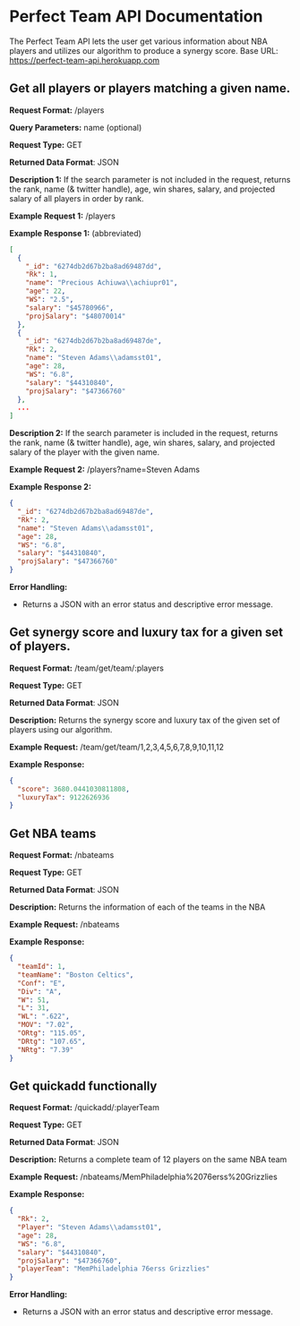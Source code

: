 # Perfect Team API Documentation
The Perfect Team API lets the user get various information about NBA players and utilizes our algorithm to produce a synergy score.
Base URL: https://perfect-team-api.herokuapp.com

## Get all players or players matching a given name.
**Request Format:** /players

**Query Parameters:** name (optional)

**Request Type:** GET

**Returned Data Format**: JSON

**Description 1:** If the search parameter is not included in the request, returns the rank, name (& twitter handle), age, win shares, salary, and projected salary of all players in order by rank.

**Example Request 1:** /players

**Example Response 1:** (abbreviated)
```json
[
  {
    "_id": "6274db2d67b2ba8ad69487dd",
    "Rk": 1,
    "name": "Precious Achiuwa\\achiupr01",
    "age": 22,
    "WS": "2.5",
    "salary": "$45780966",
    "projSalary": "$48070014"
  },
  {
    "_id": "6274db2d67b2ba8ad69487de",
    "Rk": 2,
    "name": "Steven Adams\\adamsst01",
    "age": 28,
    "WS": "6.8",
    "salary": "$44310840",
    "projSalary": "$47366760"
  },
  ...
]
```

**Description 2:** If the search parameter is included in the request, returns the rank, name (& twitter handle), age, win shares, salary, and projected salary of the player with the given name.

**Example Request 2:** /players?name=Steven Adams

**Example Response 2:**
```json
{
  "_id": "6274db2d67b2ba8ad69487de",
  "Rk": 2,
  "name": "Steven Adams\\adamsst01",
  "age": 28,
  "WS": "6.8",
  "salary": "$44310840",
  "projSalary": "$47366760"
}
```

**Error Handling:**
- Returns a JSON with an error status and descriptive error message.


## Get synergy score and luxury tax for a given set of players.
**Request Format:** /team/get/team/:players

**Request Type:** GET

**Returned Data Format**: JSON

**Description:** Returns the synergy score and luxury tax of the given set of players using our algorithm.

**Example Request:** /team/get/team/1,2,3,4,5,6,7,8,9,10,11,12

**Example Response:**
```json
{
  "score": 3680.0441030811808,
  "luxuryTax": 9122626936
}
```
## Get NBA teams
**Request Format:** /nbateams

**Request Type:** GET

**Returned Data Format**: JSON

**Description:** Returns the information of each of the teams in the NBA

**Example Request:** /nbateams

**Example Response:**
```json
{
  "teamId": 1,
  "teamName": "Boston Celtics",
  "Conf": "E",
  "Div": "A",
  "W": 51,
  "L": 31,
  "WL": ".622",
  "MOV": "7.02",
  "ORtg": "115.05",
  "DRtg": "107.65",
  "NRtg": "7.39"
}
```

## Get quickadd functionally 
**Request Format:** /quickadd/:playerTeam

**Request Type:** GET

**Returned Data Format**: JSON

**Description:** Returns a complete team of 12 players on the same NBA team

**Example Request:** /nbateams/MemPhiladelphia%2076erss%20Grizzlies

**Example Response:**
```json
{
  "Rk": 2,
  "Player": "Steven Adams\\adamsst01",
  "age": 28,
  "WS": "6.8",
  "salary": "$44310840",
  "projSalary": "$47366760",
  "playerTeam": "MemPhiladelphia 76erss Grizzlies"
}
```


**Error Handling:**
- Returns a JSON with an error status and descriptive error message.